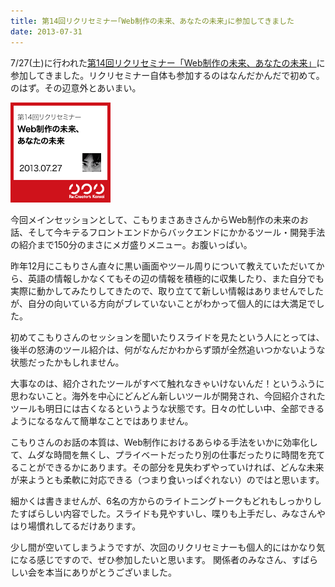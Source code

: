 ```yaml
---
title: 第14回リクリセミナー｢Web制作の未来、あなたの未来｣に参加してきました
date: 2013-07-31
---
```

<p>7/27(土)に行われた<a href="http://recreators.doorkeeper.jp/events/4128">第14回リクリセミナー「Web制作の未来、あなたの未来」</a>に参加してきました。リクリセミナー自体も参加するのはなんだかんだで初めて。のはず。その辺意外とあいまい。</p>

<p><a href="http://recreators.doorkeeper.jp/events/4128"><img src="/img/2013/07/resem14.png" alt="resem14" width="160" height="160" /></a></p>

<p>今回メインセッションとして、こもりまさあきさんからWeb制作の未来のお話、そして今キテるフロントエンドからバックエンドにかかるツール・開発手法の紹介まで150分のまさにメガ盛りメニュー。お腹いっぱい。</p>

<p>昨年12月にこもりさん直々に黒い画面やツール周りについて教えていただいてから、英語の情報しかなくてもその辺の情報を積極的に収集したり、また自分でも実際に動かしてみたりしてきたので、取り立てて新しい情報はありませんでしたが、自分の向いている方向がブレていないことがわかって個人的には大満足でした。</p>

<p>初めてこもりさんのセッションを聞いたりスライドを見たという人にとっては、後半の怒涛のツール紹介は、何がなんだかわからず頭が全然追いつかないような状態だったかもしれません。</p>

<p>大事なのは、紹介されたツールがすべて触れなきゃいけないんだ！というふうに思わないこと。海外を中心にどんどん新しいツールが開発され、今回紹介されたツールも明日には古くなるというような状態です。日々の忙しい中、全部できるようになるなんて簡単なことではありません。</p>

<p>こもりさんのお話の本質は、Web制作におけるあらゆる手法をいかに効率化して、ムダな時間を無くし、プライベートだったり別の仕事だったりに時間を充てることができるかにあります。その部分を見失わずやっていければ、どんな未来が来ようとも柔軟に対応できる（つまり食いっぱぐれない）のではと思います。</p>

<p>細かくは書きませんが、6名の方からのライトニングトークもどれもしっかりしたすばらしい内容でした。スライドも見やすいし、喋りも上手だし、みなさんやはり場慣れしてるだけあります。</p>

<p>少し間が空いてしまうようですが、次回のリクリセミナーも個人的にはかなり気になる感じですので、ぜひ参加したいと思います。
関係者のみなさん、すばらしい会を本当にありがとうございました。</p>
